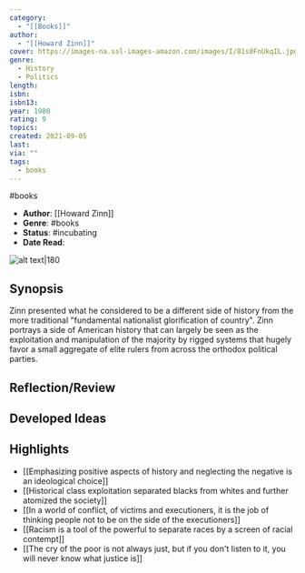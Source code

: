 ```yaml
---
category:
  - "[[Books]]"
author:
  - "[[Howard Zinn]]"
cover: https://images-na.ssl-images-amazon.com/images/I/81s0FnUkqIL.jpg
genre:
  - History
  - Politics
length: 
isbn: 
isbn13: 
year: 1980
rating: 9
topics: 
created: 2021-09-05
last: 
via: ""
tags:
  - books
---
```

#books

- **Author**:  [[Howard Zinn]]
- **Genre**: #books
- **Status**: #incubating 
- **Date Read**:

![alt text|180](https://images-na.ssl-images-amazon.com/images/I/81s0FnUkqIL.jpg)

## Synopsis

Zinn presented what he considered to be a different side of history from the more traditional "fundamental nationalist glorification of country". Zinn portrays a side of American history that can largely be seen as the exploitation and manipulation of the majority by rigged systems that hugely favor a small aggregate of elite rulers from across the orthodox political parties. 

## Reflection/Review


## Developed Ideas


## Highlights

- [[Emphasizing positive aspects of history and neglecting the negative is an ideological choice]]
- [[Historical class exploitation separated blacks from whites and further atomized the society]]
- [[In a world of conflict, of victims and executioners, it is the job of thinking people not to be on the side of the executioners]]
- [[Racism is a tool of the powerful to separate races by a screen of racial contempt]]
- [[The cry of the poor is not always just, but if you don't listen to it, you will never know what justice is]]


